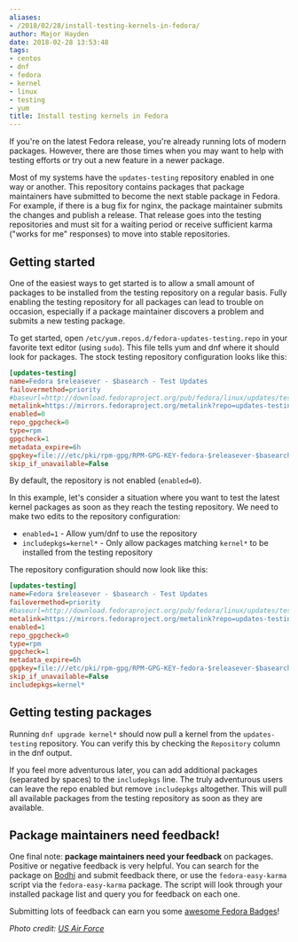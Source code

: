 ```yaml
---
aliases:
- /2018/02/28/install-testing-kernels-in-fedora/
author: Major Hayden
date: 2018-02-28 13:53:48
tags:
- centos
- dnf
- fedora
- kernel
- linux
- testing
- yum
title: Install testing kernels in Fedora
---
```


If you're on the latest Fedora release, you're already running lots of modern packages. However, there are those times when you may want to help with testing efforts or try out a new feature in a newer package.

Most of my systems have the `updates-testing` repository enabled in one way or another. This repository contains packages that package maintainers have submitted to become the next stable package in Fedora. For example, if there is a bug fix for nginx, the package maintainer submits the changes and publish a release. That release goes into the testing repositories and must sit for a waiting period or receive sufficient karma ("works for me" responses) to move into stable repositories.

## Getting started

One of the easiest ways to get started is to allow a small amount of packages to be installed from the testing repository on a regular basis. Fully enabling the testing repository for all packages can lead to trouble on occasion, especially if a package maintainer discovers a problem and submits a new testing package.

To get started, open `/etc/yum.repos.d/fedora-updates-testing.repo` in your favorite text editor (using `sudo`). This file tells yum and dnf where it should look for packages. The stock testing repository configuration looks like this:

```ini
[updates-testing]
name=Fedora $releasever - $basearch - Test Updates
failovermethod=priority
#baseurl=http://download.fedoraproject.org/pub/fedora/linux/updates/testing/$releasever/$basearch/
metalink=https://mirrors.fedoraproject.org/metalink?repo=updates-testing-f$releasever&arch=$basearch
enabled=0
repo_gpgcheck=0
type=rpm
gpgcheck=1
metadata_expire=6h
gpgkey=file:///etc/pki/rpm-gpg/RPM-GPG-KEY-fedora-$releasever-$basearch
skip_if_unavailable=False
```

By default, the repository is not enabled (`enabled=0`).

In this example, let's consider a situation where you want to test the latest kernel packages as soon as they reach the testing repository. We need to make two edits to the repository configuration:

  * `enabled=1` - Allow yum/dnf to use the repository
  * `includepkgs=kernel*` - Only allow packages matching `kernel*` to be installed from the testing repository

The repository configuration should now look like this:

```ini
[updates-testing]
name=Fedora $releasever - $basearch - Test Updates
failovermethod=priority
#baseurl=http://download.fedoraproject.org/pub/fedora/linux/updates/testing/$releasever/$basearch/
metalink=https://mirrors.fedoraproject.org/metalink?repo=updates-testing-f$releasever&arch=$basearch
enabled=1
repo_gpgcheck=0
type=rpm
gpgcheck=1
metadata_expire=6h
gpgkey=file:///etc/pki/rpm-gpg/RPM-GPG-KEY-fedora-$releasever-$basearch
skip_if_unavailable=False
includepkgs=kernel*
```

## Getting testing packages

Running `dnf upgrade kernel*` should now pull a kernel from the `updates-testing` repository. You can verify this by checking the `Repository` column in the dnf output.

If you feel more adventurous later, you can add additional packages (separated by spaces) to the `includepkgs` line. The truly adventurous users can leave the repo enabled but remove `includepkgs` altogether. This will pull all available packages from the testing repository as soon as they are available.

## Package maintainers need feedback!

One final note: **package maintainers need your feedback** on packages. Positive or negative feedback is very helpful. You can search for the package on [Bodhi][2] and submit feedback there, or use the `fedora-easy-karma` script via the `fedora-easy-karma` package. The script will look through your installed package list and query you for feedback on each one.

Submitting lots of feedback can earn you some [awesome Fedora Badges][3]!

_Photo credit: [US Air Force][4]_

 [1]: /wp-content/uploads/2018/02/120928-F-YV474-917.jpg
 [2]: https://bodhi.fedoraproject.org/
 [3]: https://badges.fedoraproject.org/badge/in-search-of-the-bull-tester-i
 [4]: http://www.arpc.afrc.af.mil/News/Article-Display/Article/365815/a-wish-come-true-colorado-native-becomes-cadet-for-a-day/